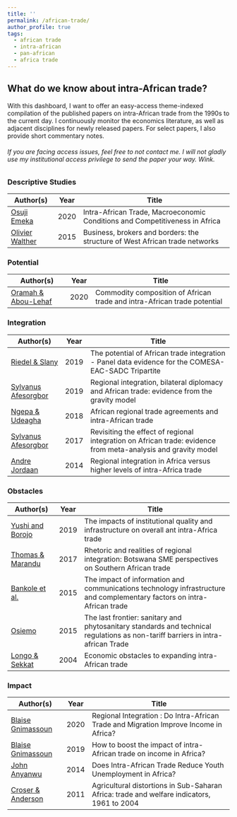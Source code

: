 ```yaml
---
title: ''
permalink: /african-trade/
author_profile: true
tags:
  - african trade
  - intra-african
  - pan-african
  - africa trade
---
```



## What do we know about intra-African trade? 

With this dashboard, I want to offer an easy-access theme-indexed compilation of the published papers on intra-African trade from the 1990s to the current day. I continuously monitor the economics literature, as well as adjacent disciplines for newly released papers. 
For select papers, I also provide short commentary notes. 

###### If you are facing access issues, feel free to _not_ contact me. I will _not_ gladly use my institutional access privilege to send the paper your way. Wink.  

### Descriptive Studies 

| Author(s)               | Year   |  Title                                                                                              | 
| ----------------------- | ------ | --------------------------------------------------------------------------------------------------- |
| [Osuji Emeka](#)        | 2020   | Intra-African Trade, Macroeconomic Conditions and Competitiveness in Africa                         |     
| [Olivier Walther](#)    | 2015   | Business, brokers and borders: the structure of West African trade networks                         |


### Potential 

| Author(s)               | Year   |  Title                                                                                              | 
| ----------------------- | ------ | --------------------------------------------------------------------------------------------------- |
| [Oramah & Abou-Lehaf](#)| 2020   | Commodity composition of African trade and intra-African trade potential                            |  

### Integration

| Author(s)                 | Year   |  Title                                                                                                               | 
| ------------------------- | ------ | -------------------------------------------------------------------------------------------------------------------- |
| [Riedel & Slany](#)       | 2019   | The potential of African trade integration - Panel data evidence for the COMESA-EAC-SADC Tripartite                  |
| [Sylvanus Afesorgbor](#)  | 2019   | Regional integration, bilateral diplomacy and African trade: evidence from the gravity model                         |
| [Ngepa & Udeagha](#)      | 2018   | African regional trade agreements and intra-African trade                                                            |
| [Sylvanus Afesorgbor](#)  | 2017   | Revisiting the effect of regional integration on African trade: evidence from meta-analysis and gravity model        |
| [Andre Jordaan](#)        | 2014   | Regional integration in Africa versus higher levels of intra-Africa trade                                            |



### Obstacles
 
| Author(s)                 | Year   |  Title                                                                                                                   |
| ------------------------- | ------ | ------------------------------------------------------------------------------------------------------------------------ |
| [Yushi and Borojo](#)     | 2019   | The impacts of institutional quality and infrastructure on overall ant intra-Africa trade                                |       
| [Thomas & Marandu](#)     | 2017   | Rhetoric and realities of regional integration: Botswana SME perspectives on Southern African trade                      |
| [Bankole et al.](#)       | 2015   | The impact of information and communications technology infrastructure and complementary factors on intra-African trade  |
| [Osiemo](#)               | 2015   | The last frontier: sanitary and phytosanitary standards and technical regulations as non-tariff barriers in intra-african Trade |
| [Longo & Sekkat](#)       | 2004   | Economic obstacles to expanding intra-African trade                                                                      |


### Impact

| Author(s)                  | Year   |  Title                                                                                     |
| -------------------------- | ------ | ------------------------------------------------------------------------------------------ |
| [Blaise Gnimassoun](#)     | 2020   | Regional Integration : Do Intra-African Trade and Migration Improve Income in Africa?      |                       
| [Blaise Gnimassoun](#)     | 2019   | How to boost the impact of intra-African trade on income in Africa?                        |
| [John Anyanwu](#)          | 2014   | Does Intra-African Trade Reduce Youth Unemployment in Africa?                              |
| [Croser & Anderson](#)     | 2011   | Agricultural distortions in Sub-Saharan Africa: trade and welfare indicators, 1961 to 2004 |

